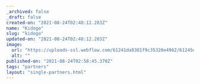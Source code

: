 ```yaml
---
_archived: false
_draft: false
created-on: "2021-08-24T02:48:12.283Z"
name: "Kidogo"
slug: "kidogo"
updated-on: "2021-08-24T02:48:12.283Z"
image:
  url: "https://uploads-ssl.webflow.com/61241da8381f9c35320e4962/61245de8bfcdd7e164a92e81_0-removebg-preview.png"
  alt: ""
published-on: "2021-08-24T02:58:45.370Z"
tags: "partners"
layout: "single-partners.html"
---
```



